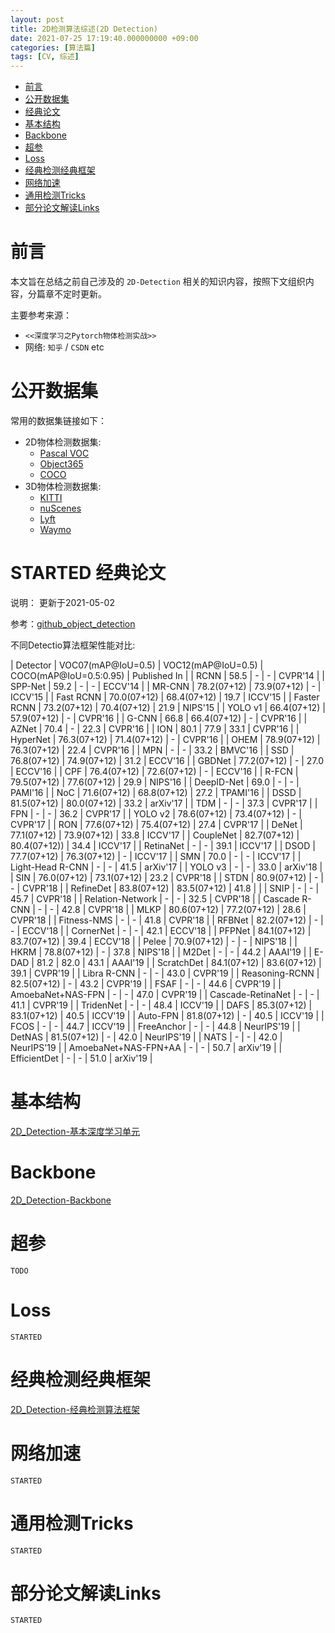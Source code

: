 ```yaml
---
layout: post
title: 2D检测算法综述(2D Detection)
date: 2021-07-25 17:19:40.000000000 +09:00
categories: [算法篇]
tags: [CV, 综述]
---
```

- [前言](#sec-1)
- [公开数据集](#sec-2)
- [经典论文](#sec-3)
- [基本结构](#sec-4)
- [Backbone](#sec-5)
- [超参](#sec-6)
- [Loss](#sec-7)
- [经典检测经典框架](#sec-8)
- [网络加速](#sec-9)
- [通用检测Tricks](#sec-10)
- [部分论文解读Links](#sec-11)

# 前言<a id="sec-1"></a>

本文旨在总结之前自己涉及的 `2D-Detection` 相关的知识内容，按照下文组织内容，分篇章不定时更新。

主要参考来源：

-   `<<深度学习之Pytorch物体检测实战>>`
-   网络: `知乎` / `CSDN` etc

# 公开数据集<a id="sec-2"></a>

常用的数据集链接如下：

-   2D物体检测数据集:
    -   [Pascal VOC](https://pjreddie.com/projects/pascal-voc-dataset-mirror/)
    -   [Object365](http://www.objects365.org/overview.html)
    -   [COCO](https://cocodataset.org/)
-   3D物体检测数据集:
    -   [KITTI](http://www.cvlibs.net/datasets/kitti/)
    -   [nuScenes](https://nuscenes.org/)
    -   [Lyft](https://self-driving.lyft.com/)
    -   [Waymo](https://waymo.com/)

# STARTED 经典论文<a id="sec-3"></a>

说明： 更新于2021-05-02

参考：[github_object_detection](https://github.com/hoya012/deep_learning_object_detection)

不同Detectio算法框架性能对比:

| Detector             | VOC07(mAP@IoU=0.5) | VOC12(mAP@IoU=0.5) | COCO(mAP@IoU=0.5:0.95) | Published In |
| RCNN                 | 58.5               | -                  | -                      | CVPR'14      |
| SPP-Net              | 59.2               | -                  | -                      | ECCV'14      |
| MR-CNN               | 78.2(07+12)        | 73.9(07+12)        | -                      | ICCV'15      |
| Fast RCNN            | 70.0(07+12)        | 68.4(07+12)        | 19.7                   | ICCV'15      |
| Faster RCNN          | 73.2(07+12)        | 70.4(07+12)        | 21.9                   | NIPS'15      |
| YOLO v1              | 66.4(07+12)        | 57.9(07+12)        | -                      | CVPR'16      |
| G-CNN                | 66.8               | 66.4(07+12)        | -                      | CVPR'16      |
| AZNet                | 70.4               | -                  | 22.3                   | CVPR'16      |
| ION                  | 80.1               | 77.9               | 33.1                   | CVPR'16      |
| HyperNet             | 76.3(07+12)        | 71.4(07+12)        | -                      | CVPR'16      |
| OHEM                 | 78.9(07+12)        | 76.3(07+12)        | 22.4                   | CVPR'16      |
| MPN                  | -                  | -                  | 33.2                   | BMVC'16      |
| SSD                  | 76.8(07+12)        | 74.9(07+12)        | 31.2                   | ECCV'16      |
| GBDNet               | 77.2(07+12)        | -                  | 27.0                   | ECCV'16      |
| CPF                  | 76.4(07+12)        | 72.6(07+12)        | -                      | ECCV'16      |
| R-FCN                | 79.5(07+12)        | 77.6(07+12)        | 29.9                   | NIPS'16      |
| DeepID-Net           | 69.0               | -                  | -                      | PAMI'16      |
| NoC                  | 71.6(07+12)        | 68.8(07+12)        | 27.2                   | TPAMI'16     |
| DSSD                 | 81.5(07+12)        | 80.0(07+12)        | 33.2                   | arXiv'17     |
| TDM                  | -                  | -                  | 37.3                   | CVPR'17      |
| FPN                  | -                  | -                  | 36.2                   | CVPR'17      |
| YOLO v2              | 78.6(07+12)        | 73.4(07+12)        | -                      | CVPR'17      |
| RON                  | 77.6(07+12)        | 75.4(07+12)        | 27.4                   | CVPR'17      |
| DeNet                | 77.1(07+12)        | 73.9(07+12)        | 33.8                   | ICCV'17      |
| CoupleNet            | 82.7(07+12)        | 80.4(07+12))       | 34.4                   | ICCV'17      |
| RetinaNet            | -                  | -                  | 39.1                   | ICCV'17      |
| DSOD                 | 77.7(07+12)        | 76.3(07+12)        | -                      | ICCV'17      |
| SMN                  | 70.0               | -                  | -                      | ICCV'17      |
| Light-Head R-CNN     | -                  | -                  | 41.5                   | arXiv'17     |
| YOLO v3              | -                  | -                  | 33.0                   | arXiv'18     |
| SIN                  | 76.0(07+12)        | 73.1(07+12)        | 23.2                   | CVPR'18      |
| STDN                 | 80.9(07+12)        | -                  | -                      | CVPR'18      |
| RefineDet            | 83.8(07+12)        | 83.5(07+12)        | 41.8                   |              |
| SNIP                 | -                  | -                  | 45.7                   | CVPR'18      |
| Relation-Network     | -                  | -                  | 32.5                   | CVPR'18      |
| Cascade R-CNN        | -                  | -                  | 42.8                   | CVPR'18      |
| MLKP                 | 80.6(07+12)        | 77.2(07+12)        | 28.6                   | CVPR'18      |
| Fitness-NMS          | -                  | -                  | 41.8                   | CVPR'18      |
| RFBNet               | 82.2(07+12)        | -                  | -                      | ECCV'18      |
| CornerNet            | -                  | -                  | 42.1                   | ECCV'18      |
| PFPNet               | 84.1(07+12)        | 83.7(07+12)        | 39.4                   | ECCV'18      |
| Pelee                | 70.9(07+12)        | -                  | -                      | NIPS'18      |
| HKRM                 | 78.8(07+12)        | -                  | 37.8                   | NIPS'18      |
| M2Det                | -                  | -                  | 44.2                   | AAAI'19      |
| E-DAD                | 81.2               | 82.0               | 43.1                   | AAAI'19      |
| ScratchDet           | 84.1(07+12)        | 83.6(07+12)        | 39.1                   | CVPR'19      |
| Libra R-CNN          | -                  | -                  | 43.0                   | CVPR'19      |
| Reasoning-RCNN       | 82.5(07+12)        | -                  | 43.2                   | CVPR'19      |
| FSAF                 | -                  | -                  | 44.6                   | CVPR'19      |
| AmoebaNet+NAS-FPN    | -                  | -                  | 47.0                   | CVPR'19      |
| Cascade-RetinaNet    | -                  | -                  | 41.1                   | CVPR'19      |
| TridenNet            | -                  | -                  | 48.4                   | ICCV'19      |
| DAFS                 | 85.3(07+12)        | 83.1(07+12)        | 40.5                   | ICCV'19      |
| Auto-FPN             | 81.8(07+12)        | -                  | 40.5                   | ICCV'19      |
| FCOS                 | -                  | -                  | 44.7                   | ICCV'19      |
| FreeAnchor           | -                  | -                  | 44.8                   | NeurIPS'19   |
| DetNAS               | 81.5(07+12)        | -                  | 42.0                   | NeurIPS'19   |
| NATS                 | -                  | -                  | 42.0                   | NeurIPS'19   |
| AmoebaNet+NAS-FPN+AA | -                  | -                  | 50.7                   | arXiv'19     |
| EfficientDet         | -                  | -                  | 51.0                   | arXiv'19     |

# 基本结构<a id="sec-4"></a>

  [2D_Detection-基本深度学习单元](https://johneyzheng.top/posts/2D_Detection-%E5%9F%BA%E6%9C%AC%E6%B7%B1%E5%BA%A6%E5%AD%A6%E4%B9%A0%E5%8D%95%E5%85%83/)

# Backbone<a id="sec-5"></a>

  [2D_Detection-Backbone](https://johneyzheng.top/posts/2D_Detection-Backbone/)

# 超参<a id="sec-6"></a>

  `TODO`

# Loss<a id="sec-7"></a>

  `STARTED`

# 经典检测经典框架<a id="sec-8"></a>

  [2D_Detection-经典检测算法框架](https://johneyzheng.top/posts/2D_Detection-%E7%BB%8F%E5%85%B8%E6%A3%80%E6%B5%8B%E6%A1%86%E6%9E%B6%E4%BB%8B%E7%BB%8D/)

# 网络加速<a id="sec-9"></a>

  `STARTED`

# 通用检测Tricks<a id="sec-10"></a>

  `STARTED`

# 部分论文解读Links<a id="sec-11"></a>

  `STARTED`
